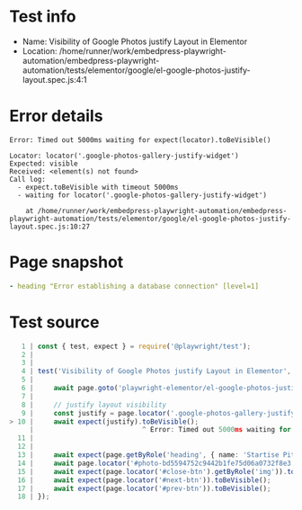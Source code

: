 # Test info

- Name: Visibility of Google Photos justify Layout in Elementor
- Location: /home/runner/work/embedpress-playwright-automation/embedpress-playwright-automation/tests/elementor/google/el-google-photos-justify-layout.spec.js:4:1

# Error details

```
Error: Timed out 5000ms waiting for expect(locator).toBeVisible()

Locator: locator('.google-photos-gallery-justify-widget')
Expected: visible
Received: <element(s) not found>
Call log:
  - expect.toBeVisible with timeout 5000ms
  - waiting for locator('.google-photos-gallery-justify-widget')

    at /home/runner/work/embedpress-playwright-automation/embedpress-playwright-automation/tests/elementor/google/el-google-photos-justify-layout.spec.js:10:27
```

# Page snapshot

```yaml
- heading "Error establishing a database connection" [level=1]
```

# Test source

```ts
   1 | const { test, expect } = require('@playwright/test');
   2 |
   3 |
   4 | test('Visibility of Google Photos justify Layout in Elementor', async ({ page }) => {
   5 |
   6 |     await page.goto('playwright-elementor/el-google-photos-justify-layout/');
   7 |
   8 |     // justify layout visibility 
   9 |     const justify = page.locator('.google-photos-gallery-justify-widget');
> 10 |     await expect(justify).toBeVisible();
     |                           ^ Error: Timed out 5000ms waiting for expect(locator).toBeVisible()
  11 |
  12 |
  13 |     await expect(page.getByRole('heading', { name: 'Startise Pitha Utshob 5.0 -' })).toBeVisible();
  14 |     await page.locator('#photo-bd5594752c9442b1fe75d06a0732f8e3').getByRole('img', { name: 'Photo' }).click();
  15 |     await expect(page.locator('#close-btn').getByRole('img')).toBeVisible();
  16 |     await expect(page.locator('#next-btn')).toBeVisible();
  17 |     await expect(page.locator('#prev-btn')).toBeVisible();
  18 | });
```